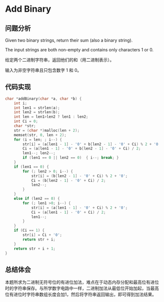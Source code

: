 # Add Binary  
## 问题分析
Given two binary strings, return their sum (also a binary string).

The input strings are both non-empty and contains only characters 1 or 0.

给定两个二进制字符串，返回他们的和（用二进制表示）。

输入为非空字符串且只包含数字 1 和 0。


## 代码实现
``` C
char *addBinary(char *a, char *b) {
	int i;
	int len1 = strlen(a);
	int len2 = strlen(b);
	int len = len1>len2 ? len1 : len2;
	int Ci = 0;
	char *str;
	str = (char *)malloc(len + 2);
	memset(str, 0, len + 2);
	for (i = len; ; i--) {
		str[i] = (a[len1 - 1] - '0' + b[len2 - 1] - '0' + Ci) % 2 + '0';
		Ci = (a[len1 - 1] - '0' + b[len2 - 1] - '0' + Ci) / 2;
		len1--; len2--;
        if (len1 == 0 || len2 == 0)  { i--; break; }
	}
	if (len1 == 0) {
		for (; len2 > 0; i--) {
			str[i] = (b[len2 - 1] - '0' + Ci) % 2 + '0';
			Ci = (b[len2 - 1] - '0' + Ci) / 2;
			len2--;
		}
	}
	else if (len2 == 0) {
		for (; len1 >0; i--) {
			str[i] = (a[len1 - 1] - '0' + Ci) % 2 + '0';
			Ci = (a[len1 - 1] - '0' + Ci) / 2;
			len1--;
		}
	}
	if (Ci == 1) {
		str[i] = Ci + '0';
		return str + i;
	}
	return str + i + 1;
}
```

## 总结体会
本题所求为二进制无符号位的有进位加法，难点在于动态内存分配和最高位有进位时的字符串保存。与所学数字电路中一样，二进制加法从最低位开始加起，当最高位有进位时字符串数组长度会加1，然后将字符串返回输出，即可得到加法结果。
